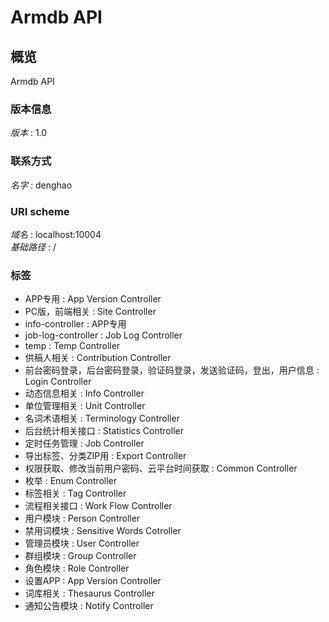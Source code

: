 # Armdb API


<a name="overview"></a>
## 概览
Armdb API


### 版本信息
*版本* : 1.0


### 联系方式
*名字* : denghao


### URI scheme
*域名* : localhost:10004  
*基础路径* : /


### 标签

* APP专用 : App Version Controller
* PC版，前端相关 : Site Controller
* info-controller : APP专用
* job-log-controller : Job Log Controller
* temp : Temp Controller
* 供稿人相关 : Contribution Controller
* 前台密码登录，后台密码登录，验证码登录，发送验证码，登出，用户信息 : Login Controller
* 动态信息相关 : Info Controller
* 单位管理相关 : Unit Controller
* 名词术语相关 : Terminology Controller
* 后台统计相关接口 : Statistics Controller
* 定时任务管理 : Job Controller
* 导出标签、分类ZIP用 : Export Controller
* 权限获取、修改当前用户密码、云平台时间获取 : Common Controller
* 枚举 : Enum Controller
* 标签相关 : Tag Controller
* 流程相关接口 : Work Flow Controller
* 用户模块 : Person Controller
* 禁用词模块 : Sensitive Words Cotroller
* 管理员模块 : User Controller
* 群组模块 : Group Controller
* 角色模块 : Role Controller
* 设置APP : App Version Controller
* 词库相关 : Thesaurus Controller
* 通知公告模块 : Notify Controller



